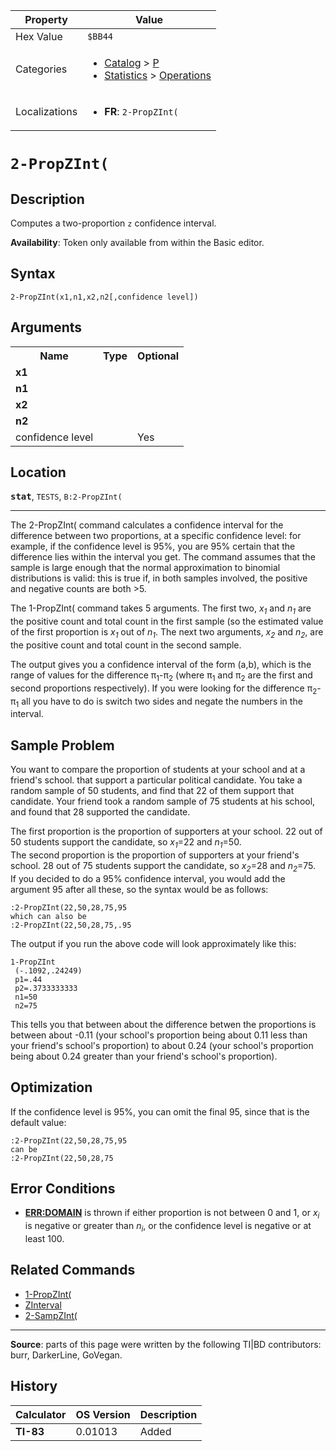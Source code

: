 | Property      | Value |
|---------------|-------|
| Hex Value     | `$BB44`|
| Categories    | <ul><li>[Catalog](<../categories/Catalog.md>) > [P](<../categories/Catalog.md#P>)</li><li>[Statistics](<../categories/Statistics.md>) > [Operations](<../categories/Statistics.md#Operations>)</li></ul> |
| Localizations | <ul><li><b>FR</b>: `2-PropZInt(`</li></ul> |

# `2-PropZInt(`

## Description
Computes a two-proportion `z` confidence interval.


<b>Availability</b>: Token only available from within the Basic editor.

## Syntax
`2-PropZInt(x1,n1,x2,n2[,confidence level])`

## Arguments
<table>
<tr><th>Name</th><th>Type</th><th>Optional</th></tr>

<tr><td><b>x1</b></td><td></td><td></td></tr>

<tr><td><b>n1</b></td><td></td><td></td></tr>

<tr><td><b>x2</b></td><td></td><td></td></tr>

<tr><td><b>n2</b></td><td></td><td></td></tr>

<tr><td>confidence level</td><td></td><td>Yes</td></tr>

</table>

## Location
<tt><kbd><b>stat</b></kbd></tt>, `TESTS`, `B:2-PropZInt(`
<hr>

The 2-PropZInt( command calculates a confidence interval for the difference between two proportions, at a specific confidence level: for example, if the confidence level is 95%, you are 95% certain that the difference lies within the interval you get. The command assumes that the sample is large enough that the normal approximation to binomial distributions is valid: this is true if, in both samples involved, the positive and negative counts are both >5.

The 1-PropZInt( command takes 5 arguments. The first two, _x<sub>1</sub>_ and _n<sub>1</sub>_ are the positive count and total count in the first sample (so the estimated value of the first proportion is _x<sub>1</sub>_ out of _n<sub>1</sub>_. The next two arguments, _x<sub>2</sub>_ and _n<sub>2</sub>_, are the positive count and total count in the second sample.

The output gives you a confidence interval of the form (a,b), which is the range of values for the difference π<sub>1</sub>-π<sub>2</sub> (where π<sub>1</sub> and π<sub>2</sub> are the first and second proportions respectively). If you were looking for the difference π<sub>2</sub>-π<sub>1</sub> all you have to do is switch two sides and negate the numbers in the interval.

## Sample Problem

You want to compare the proportion of students at your school and at a friend's school. that support a particular political candidate. You take a random sample of 50 students, and find that 22 of them support that candidate. Your friend took a random sample of 75 students at his school, and found that 28 supported the candidate.

The first proportion is the proportion of supporters at your school. 22 out of 50 students support the candidate, so _x<sub>1</sub>_=22 and _n<sub>1</sub>_=50.  
The second proportion is the proportion of supporters at your friend's school. 28 out of 75 students support the candidate, so _x<sub>2</sub>_=28 and _n<sub>2</sub>_=75.  
If you decided to do a 95% confidence interval, you would add the argument 95 after all these, so the syntax would be as follows:

```ti-basic
:2-PropZInt(22,50,28,75,95
which can also be
:2-PropZInt(22,50,28,75,.95
```

  
The output if you run the above code will look approximately like this:

```ti-basic
1-PropZInt
 (-.1092,.24249)
 p1=.44
 p2=.3733333333
 n1=50
 n2=75
```

  
This tells you that between about the difference betwen the proportions is between about -0.11 (your school's proportion being about 0.11 less than your friend's school's proportion) to about 0.24 (your school's proportion being about 0.24 greater than your friend's school's proportion).

## Optimization

If the confidence level is 95%, you can omit the final 95, since that is the default value:

```ti-basic
:2-PropZInt(22,50,28,75,95
can be
:2-PropZInt(22,50,28,75
```

## Error Conditions

*   **[ERR:DOMAIN](errors#domain)** is thrown if either proportion is not between 0 and 1, or _x<sub>i</sub>_ is negative or greater than _n<sub>i</sub>_, or the confidence level is negative or at least 100.

## Related Commands

*   [1-PropZInt(](1-PropZInt\(.md)
*   [ZInterval](ZInterval.md)
*   [2-SampZInt(](2-SampZInt\(.md)

* * *

**Source**: parts of this page were written by the following TI|BD contributors: burr, DarkerLine, GoVegan.

## History
| Calculator | OS Version | Description |
|------------|------------|-------------|
| <b>TI-83</b> | 0.01013 | Added |


